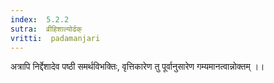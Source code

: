 ```yaml
---
index:  5.2.2
sutra:  व्रीहिशाल्योर्ढक्
vritti:  padamanjari
---
```


अत्रापि निर्द्देशादेव पष्ठी समर्थविभक्तिः, वृत्तिकारेण तु पूर्वानुसारेण गम्यमानत्वान्नोक्तम् ।।

